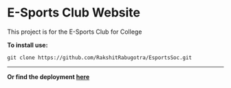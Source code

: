 # E-Sports Club Website

This project is for the E-Sports Club for College

__To install use:__

`git clone https://github.com/RakshitRabugotra/EsportsSoc.git`

---

__Or find the deployment [here](https://rakshitrabugotra.github.io/EsportsSoc/)__

